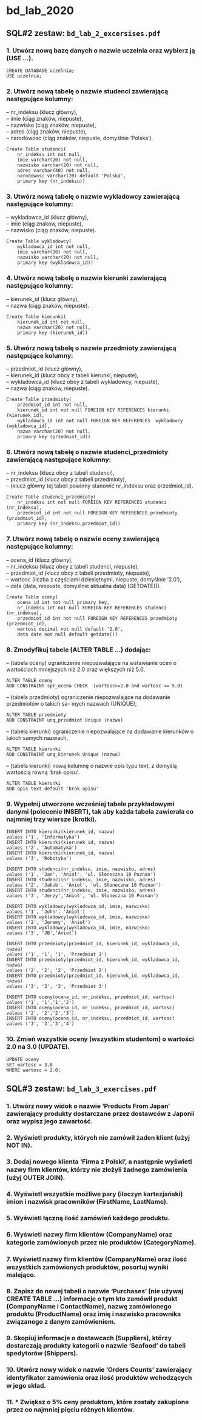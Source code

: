 # bd_lab_2020
## SQL#2 zestaw: `bd_lab_2_excersises.pdf`  
### 1. Utwórz nową bazę danych o nazwie uczelnia oraz wybierz ją (USE ...).

```
CREATE DATABASE uczelnia;
USE uczelnia;
```

### 2. Utwórz nową tabelę o nazwie studenci zawierającą następujące kolumny:
– nr_indeksu (klucz główny),           
– imie (ciąg znaków, niepuste),            
– nazwisko (ciąg znaków, niepuste),           
– adres (ciąg znaków, niepuste),            
– narodowosc (ciąg znaków, niepuste, domyślnie ‘Polska’).

```
Create Table studenci(
	nr_indeksu int not null,
	imie varchar(20) not null,
	nazwisko varchar(20) not null,
	adres varchar(40) not null,
	narodowosc varchar(20) default 'Polska',
	primary key (nr_indeksu))
```

### 3. Utwórz nową tabelę o nazwie wykladowcy zawierającą następujące kolumny:
– wykladowca_id (klucz główny),    
– imie (ciąg znaków, niepuste),    
– nazwisko (ciąg znaków, niepuste).

```
Create Table wykladowcy(
	wykladowca_id int not null,
	imie varchar(20) not null,
	nazwisko varchar(20) not null,
	primary key (wykladowca_id))
```

### 4. Utwórz nową tabelę o nazwie kierunki zawierającą następujące kolumny:
– kierunek_id (klucz główny),     
– nazwa (ciąg znaków, niepuste).

```
Create Table kierunki(
	kierunek_id int not null,
	nazwa varchar(20) not null,
	primary key (kierunek_id))
```

### 5. Utwórz nową tabelę o nazwie przedmioty zawierającą następujące kolumny:
– przedmiot_id (klucz główny),     
– kierunek_id (klucz obcy z tabeli kierunki, niepuste),    
– wykladowca_id (klucz obcy z tabeli wykladowcy, niepuste),    
– nazwa (ciąg znaków, niepuste).

```
Create Table przedmioty(
	przedmiot_id int not null,
	kierunek_id int not null FOREIGN KEY REFERENCES kierunki (kierunek_id), 
	wykladowca_id int not null FOREIGN KEY REFERENCES  wykladowcy (wykladowca_id),
	nazwa varchar(20) not null,
	primary key (przedmiot_id))
```

### 6. Utwórz nową tabelę o nazwie studenci_przedmioty zawierającą następujące kolumny:

– nr_indeksu (klucz obcy z tabeli studenci),   
– przedmiot_id (klucz obcy z tabeli przedmioty),   
– (klucz główny tej tabeli powinny stanowić nr_indeksu oraz przedmiot_id). 

```
Create Table studenci_przedmioty(
	nr_indeksu int not null FOREIGN KEY REFERENCES studenci (nr_indeksu),
	przedmiot_id int not null FOREIGN KEY REFERENCES przedmioty (przedmiot_id), 
	primary key (nr_indeksu,przedmiot_id))
```

### 7. Utwórz nową tabelę o nazwie oceny zawierającą następujące kolumny:
– ocena_id (klucz główny),   
– nr_indeksu (klucz obcy z tabeli studenci, niepuste),   
– przedmiot_id (klucz obcy z tabeli przedmioty, niepuste),   
– wartosc (liczba z częściami dziesiętnymi, niepuste, domyślnie ‘2.0’),   
– data (data, niepuste, domyślnie aktualna data) (GETDATE()).

```
Create Table oceny(
	ocena_id int not null primary key,
	nr_indeksu int not null FOREIGN KEY REFERENCES studenci (nr_indeksu),
	przedmiot_id int not null FOREIGN KEY REFERENCES przedmioty (przedmiot_id), 
	wartosc decimal not null default '2.0',
	data date not null default getdate())
```

### 8. Zmodyfikuj tabele (ALTER TABLE ...) dodając:
– (tabela oceny) ograniczenie niepozwalające na wstawianie ocen o wartościach mniejszych
niż 2.0 oraz większych niż 5.0,   

```
ALTER TABLE oceny
ADD CONSTRAINT spr_ocena CHECK  (wartosc>=2.0 and wartosc <= 5.0)
```

– (tabela przedmioty) ograniczenie niepozwalające na dodawanie przedmiotów o takich sa-
mych nazwach (UNIQUE),   

```
ALTER TABLE przedmioty
ADD CONSTRAINT unq_przedmiot Unique (nazwa)
```

– (tabela kierunki) ograniczenie niepozwalające na dodawanie kierunków o takich samych
nazwach,   

```
ALTER TABLE kierunki
ADD CONSTRAINT unq_kierunek Unique (nazwa)
```

– (tabela kierunki) nową kolumnę o nazwie opis typu text, z domyślą wartością równą
‘brak opisu’. 

```
ALTER TABLE kierunki
ADD opis text default 'brak opisu'
```


### 9. Wypełnij utworzone wcześniej tabele przykładowymi danymi (polecenie INSERT), tak aby każda tabela zawierała co najmniej trzy wiersze (krotki).

```
INSERT INTO kierunki(kierunek_id, nazwa)
values ('1', 'Informatyka')
INSERT INTO kierunki(kierunek_id, nazwa)
values ('2', 'Automatyka')
INSERT INTO kierunki(kierunek_id, nazwa)
values ('3', 'Robotyka')
```
```
INSERT INTO studenci(nr_indeksu, imie, nazwisko, adres)
values ('1', 'Jan', 'Anioł', 'ul. Słoneczna 10 Poznan')
INSERT INTO studenci(nr_indeksu, imie, nazwisko, adres)
values ('2', 'Jakub', 'Anioł', 'ul. Słoneczna 10 Poznan')
INSERT INTO studenci(nr_indeksu, imie, nazwisko, adres)
values ('3', 'Jerzy','Anioł', 'ul. Słoneczna 10 Poznan')
```
```
INSERT INTO wykladowcy(wykladowca_id, imie, nazwisko)
values ('1', 'John', 'Anioł')
INSERT INTO wykladowcy(wykladowca_id, imie, nazwisko)
values ('2', 'Jeremy', 'Anioł')
INSERT INTO wykladowcy(wykladowca_id, imie, nazwisko)
values ('3', 'JB','Anioł')
```
```
INSERT INTO przedmioty(przedmiot_id, kierunek_id, wykladowca_id, nazwa)
values ('1', '1', '1', 'Przedmiot 1')
INSERT INTO przedmioty(przedmiot_id, kierunek_id, wykladowca_id, nazwa)
values ('2', '2', '2', 'Przedmiot 2')
INSERT INTO przedmioty(przedmiot_id, kierunek_id, wykladowca_id, nazwa)
values ('3', '3', '3', 'Przedmiot 3')
```
```
INSERT INTO oceny(ocena_id, nr_indeksu, przedmiot_id, wartosc)
values ('1', '1','1','2')
INSERT INTO oceny(ocena_id, nr_indeksu, przedmiot_id, wartosc)
values ('2', '2','2','3')
INSERT INTO oceny(ocena_id, nr_indeksu, przedmiot_id, wartosc)
values ('3', '3','3','4')
```

### 10. Zmień wszystkie oceny (wszystkim studentom) o wartości 2.0 na 3.0 (UPDATE).

```
UPDATE oceny
SET wartosc = 3.0
WHERE wartosc = 2.0; 
```

## SQL#3 zestaw: `bd_lab_3_exercises.pdf`  

### 1. Utwórz nowy widok o nazwie ‘Products From Japan’ zawierający produkty dostarczane przez dostawców z Japonii oraz wypisz jego zawartość. 

### 2. Wyświetl produkty, których nie zamówił żaden klient (użyj NOT IN). 
### 3. Dodaj nowego klienta ‘Firma z Polski’, a następnie wyświetl nazwy ﬁrm klientów, którzy nie złożyli żadnego zamówienia (użyj OUTER JOIN). 
### 4. Wyświetl wszystkie możliwe pary (iloczyn kartezjański) imion i nazwisk pracowników (FirstName, LastName). 
### 5. Wyświetl łączną ilość zamówień każdego produktu.
### 6. Wyświetl nazwy ﬁrm klientów (CompanyName) oraz kategorie zamówionych przez nie produktów (CategoryName). 
### 7. Wyświetl nazwy ﬁrm klientów (CompanyName) oraz ilość wszystkich zamówionych produktów, posortuj wyniki malejąco. 
### 8.  Zapisz do nowej tabeli o nazwie ‘Purchases’ (nie używaj CREATE TABLE ...) informacje o tym kto zamówił produkt (CompanyName i ContactName), nazwę zamówionego produktu (ProductName) oraz imię i nazwisko pracownika związanego z danym zamówieniem.
### 9.  Skopiuj informacje o dostawcach (Suppliers), którzy dostarczają produkty kategorii o nazwie ‘Seafood’ do tabeli spedytorów (Shippers).
### 10.  Utwórz nowy widok o nazwie ‘Orders Counts’ zawierający identyﬁkator zamówienia oraz ilość produktów wchodzących w jego skład.
### 11. * Zwiększ o 5% ceny produktom, które zostały zakupione przez co najmniej pięciu różnych klientów.
